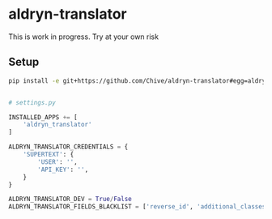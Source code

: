 aldryn-translator
=================

This is work in progress. Try at your own risk

Setup
-----

```bash
pip install -e git+https://github.com/Chive/aldryn-translator#egg=aldryn-translator
```


```python

# settings.py

INSTALLED_APPS += [
    'aldryn_translator'
]

ALDRYN_TRANSLATOR_CREDENTIALS = {
    'SUPERTEXT': {
        'USER': '',
        'API_KEY': '',
    }
}

ALDRYN_TRANSLATOR_DEV = True/False
ALDRYN_TRANSLATOR_FIELDS_BLACKLIST = ['reverse_id', 'additional_classes', 'custom_classes', 'width', 'height']
```
